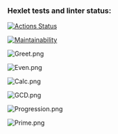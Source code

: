 ### Hexlet tests and linter status:
[![Actions Status](https://github.com/EugenePTCDA/java-project-61/actions/workflows/hexlet-check.yml/badge.svg)](https://github.com/EugenePTCDA/java-project-61/actions)

[![Maintainability](https://api.codeclimate.com/v1/badges/d2330e75398fe06abfd3/maintainability)](https://codeclimate.com/github/EugenePTCDA/java-project-61/maintainability)

![Greet.png](app%2Fassets%2FGreet.png)

![Even.png](app%2Fassets%2FEven.png)

![Calc.png](app%2Fassets%2FCalc.png)

![GCD.png](app%2Fassets%2FGCD.png)

![Progression.png](app%2Fassets%2FProgression.png)

![Prime.png](app%2Fassets%2FPrime.png)